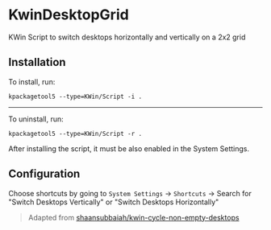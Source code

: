 # KwinDesktopGrid
KWin Script to switch desktops horizontally and vertically on a 2x2 grid

## Installation

To install, run:
```
kpackagetool5 --type=KWin/Script -i .
```

---
To uninstall, run:
```
kpackagetool5 --type=KWin/Script -r .
```

After installing the script, it must be also enabled in the System Settings.

## Configuration

Choose shortcuts by going to `System Settings` -> `Shortcuts` -> Search for "Switch Desktops Vertically" or "Switch Desktops Horizontally"

> Adapted from [shaansubbaiah/kwin-cycle-non-empty-desktops](https://github.com/shaansubbaiah/kwin-cycle-non-empty-desktops)
